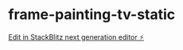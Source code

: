 # frame-painting-tv-static

[Edit in StackBlitz next generation editor ⚡️](https://stackblitz.com/~/github.com/chrisdennett/frame-painting-tv-static)